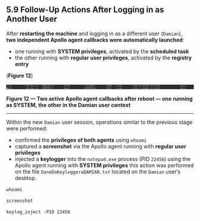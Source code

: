 ## 5.9 Follow-Up Actions After Logging in as Another User

After **restarting the machine** and logging in as a different user (`Damian`),  
**two independent Apollo agent callbacks were automatically launched**:

- one running with **SYSTEM privileges**, activated by the **scheduled task**
- the other running with **regular user privileges**, activated by the **registry entry**

(**Figure 12**)

![Figure 12 — Two active Apollo agent callbacks after reboot — one running as SYSTEM, the other in the Damian user context](./images/apollo_dual_callbacks_after_reboot.png)

**Figure 12 — Two active Apollo agent callbacks after reboot — one running as SYSTEM, the other in the Damian user context**

---

Within the new `Damian` user session, operations similar to the previous stage were performed:

- confirmed the **privileges of both agents** using `whoami`
- captured a **screenshot** via the Apollo agent running with **regular user privileges**
- injected a **keylogger** into the `notepad.exe` process (PID `22456`) using the Apollo agent running with **SYSTEM privileges** this action was performed on the file `DaneDoKeyloggeraDAMIAN.txt` located on the `Damian` user’s desktop.

```
whoami
```

```
screenshot
```

```
keylog_inject -PID 22456
```
